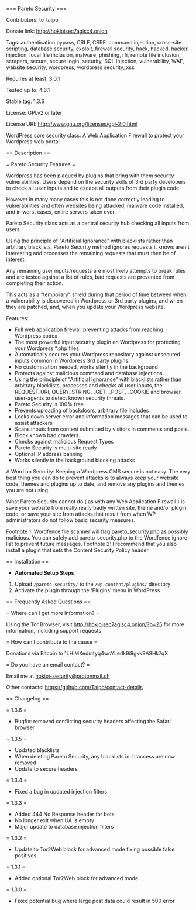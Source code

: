 === Pareto Security ===

Contributors: te_taipo

Donate link: http://hokioisec7agisc4.onion 

Tags: authentication bypass, CRLF, CSRF, command injection, cross-site scripting, database security, exploit, firewall security, hack, hacked, hacker, injection, local file inclusion, malware, phishing, rfi, remote file inclusion, scrapers, secure, secure login, security, SQL Injection, vulnerability, WAF, website security, wordpress, wordpress security, xss

Requires at least: 3.0.1

Tested up to: 4.6.1

Stable tag: 1.3.6

License: GPLv2 or later

License URI: http://www.gnu.org/licenses/gpl-2.0.html

WordPress core security class: A Web Application Firewall to protect your Wordpress web portal

== Description ==

= Pareto Security Features =

Wordpress has been plagued by plugins that bring with them security vulnerabilities. Users depend on the security skills of 3rd party developers to check all user inputs and to escape all outputs from their plugin code.

However in many many cases this is not done correctly leading to vulnerabilities and often websites being attacked, malware code installed, and in worst cases, entire servers taken over.

Pareto Security class acts as a central security hub checking all inputs from users.

Using the principle of "Artificial Ignorance" with blacklists rather than arbitrary blacklists, Pareto Security method ignores requests it knows aren't interesting and processes the remaining requests that must then be of interest.

Any remaining user inputs/requests are most likely attempts to break rules and are tested against a list of rules, bad requests are prevented from completing their action.

This acts as a "temporary" shield during that period of time between when a vulnerability is discovered in Wordpress or 3rd party plugins, and when they are patched, and, when you update your Wordpress website.

Features:

* Full web application firewall preventing attacks from reaching Wordpress codex
* The most powerful input security plugin on Wordpress for protecting your Wordpress *.php files
* Automatically secures your Wordpress repository against unsecured inputs common in Wordpress 3rd party plugins
* No customisation needed, works silently in the background
* Protects against malicious command and database injections
* Using the principle of "Artificial Ignorance" with blacklists rather than arbitrary blacklists, processes and checks all user inputs, the REQUEST_URI, QUERY_STRING, _GET, _POST, _COOKIE and browser user-agents to detect known security threats.
* Pareto Security is 100% free
* Prevents uploading of backdoors, arbitrary file includes
* Locks down server error and information messages that can be used to assist attackers
* Scans inputs from content submitted by visitors in comments and posts.
* Block known bad crawlers.
* Checks against malicious Request Types
* Pareto Security is multi-site ready
* Optional IP address banning 
* Works silently in the background blocking attacks

A Word on Security:
Keeping a Wordpress CMS secure is not easy. The very best thing you can do to prevent attacks is to always keep your website code, themes and plugins up to date, and remove any plugins and themes you are not using.

What Pareto Security cannot do ( as with any Web Application Firewall ) is save your website from really really badly written site, theme and/or plugin code, or save your site from attacks that result from when WP administrators do not follow basic security measures.

Footnote 1: Wordfence file scanner will flag pareto_security.php as possibly malicious. You can safely add pareto_security.php to the Wordfence ignore list to prevent future messages.
Footnote 2: I recommend that you also install a plugin that sets the Content Security Policy header

== Installation ==

* <strong>Automated Setup Steps</strong>

1. Upload `/pareto-security/` to the `/wp-content/plugins/` directory
2. Activate the plugin through the 'Plugins' menu in WordPress

== Frequently Asked Questions ==

= Where can I get more information? =

Using the Tor Browser, visit http://hokioisec7agisc4.onion/?p=25 for more information, including support requests

= How can I contribute to the cause =

Donations via Bitcoin to 1LHiMXedmtyq4wcYLedk9i9gkk8A8Hk7qX

= Do you have an email contact? =

Email me at hokioi-security@protonmail.ch

Other contacts: https://github.com/Taipo/contact-details

== Changelog ==

= 1.3.6 =
* Bugfix: removed conflicting security headers affecting the Safari browser

= 1.3.5 =
* Updated blacklists
* When deleting Pareto Security, any blacklists in .htaccess are now removed
* Update to secure headers

= 1.3.4 =
* Fixed a bug in updated injection filters

= 1.3.3 =
* Added 444 No Response header for bots
* No longer exit when UA is empty
* Major update to database injection filters

= 1.3.2 =
* Update to Tor2Web block for advanced mode fixing possible false positives.

= 1.3.1 =
* Added optional Tor2Web block for advanced mode

= 1.3.0 =
* Fixed potential bug where large post data could result in 500 error
